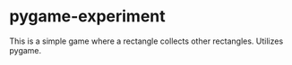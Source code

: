 # pygame-experiment

This is a simple game where a rectangle collects other rectangles. Utilizes pygame.
